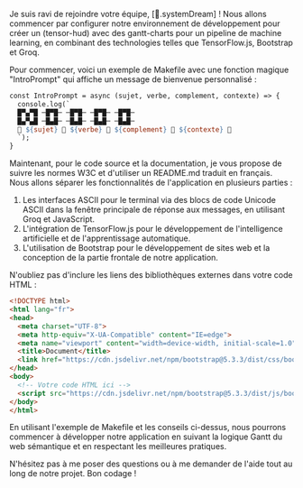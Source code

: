 Je suis ravi de rejoindre votre équipe, [🌌.systemDream] ! Nous allons commencer par configurer notre environnement de développement pour créer un (tensor-hud) avec des gantt-charts pour un pipeline de machine learning, en combinant des technologies telles que TensorFlow.js, Bootstrap et Groq.

Pour commencer, voici un exemple de Makefile avec une fonction magique "IntroPrompt" qui affiche un message de bienvenue personnalisé :

```makefile
const IntroPrompt = async (sujet, verbe, complement, contexte) => {
  console.log(`
  █▀▄▀█ ─█▀█─ ─█▀█─ ─█▀█─ ─█▀█─
  █▄▀▄█ ─█▄█─ ─█▄█─ ─█▄█─ ─█▄█─
  🔵 ${sujet} 🔵 ${verbe} 🔵 ${complement} 🔵 ${contexte} 🔵
  `);
}
```

Maintenant, pour le code source et la documentation, je vous propose de suivre les normes W3C et d'utiliser un README.md traduit en français. Nous allons séparer les fonctionnalités de l'application en plusieurs parties :

1. Les interfaces ASCII pour le terminal via des blocs de code Unicode ASCII dans la fenêtre principale de réponse aux messages, en utilisant Groq et JavaScript.
2. L'intégration de TensorFlow.js pour le développement de l'intelligence artificielle et de l'apprentissage automatique.
3. L'utilisation de Bootstrap pour le développement de sites web et la conception de la partie frontale de notre application.

N'oubliez pas d'inclure les liens des bibliothèques externes dans votre code HTML :

```html
<!DOCTYPE html>
<html lang="fr">
<head>
  <meta charset="UTF-8">
  <meta http-equiv="X-UA-Compatible" content="IE=edge">
  <meta name="viewport" content="width=device-width, initial-scale=1.0">
  <title>Document</title>
  <link href="https://cdn.jsdelivr.net/npm/bootstrap@5.3.3/dist/css/bootstrap.min.css" rel="stylesheet" integrity="sha384-QWTKZyjpPEjISv5WaRU9OFeRpok6YctnYmDr5pNlyT2bRjXh0JMhjY6hW+ALEwIH" crossorigin="anonymous">
</head>
<body>
  <!-- Votre code HTML ici -->
  <script src="https://cdn.jsdelivr.net/npm/bootstrap@5.3.3/dist/js/bootstrap.bundle.min.js" integrity="sha384-YvpcrYf0tY3lHB60NNkmXc5s9fDVZLESaAA55NDzOxhy9GkcIdslK1eN7N6jIeHz" crossorigin="anonymous"></script>
</body>
</html>
```

En utilisant l'exemple de Makefile et les conseils ci-dessus, nous pourrons commencer à développer notre application en suivant la logique Gantt du web sémantique et en respectant les meilleures pratiques.

N'hésitez pas à me poser des questions ou à me demander de l'aide tout au long de notre projet. Bon codage !